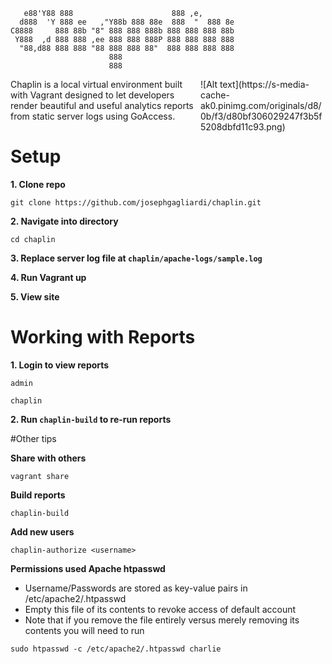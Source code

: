        e88'Y88 888                      888 ,e,        
      d888  'Y 888 ee   ,"Y88b 888 88e  888  "  888 8e 
    C8888     888 88b "8" 888 888 888b 888 888 888 88b
     Y888  ,d 888 888 ,ee 888 888 888P 888 888 888 888
      "88,d88 888 888 "88 888 888 88"  888 888 888 888
                          888                     
                          888

<span style="float: right; width: 200px;">
![Alt text](https://s-media-cache-ak0.pinimg.com/originals/d8/0b/f3/d80bf306029247f3b5f5208dbfd11c93.png)</span>


Chaplin is a local virtual environment built with Vagrant designed to let developers render beautiful and useful analytics reports from static server logs using GoAccess.

# Setup

**1. Clone repo**

```git clone https://github.com/josephgagliardi/chaplin.git ```

**2. Navigate into directory**

```cd chaplin ```

**3. Replace server log file at ```chaplin/apache-logs/sample.log```**

**4. Run Vagrant up**

**5. View site**


# Working with Reports

**1. Login to view reports**

```admin```

```chaplin```

**2. Run ```chaplin-build``` to re-run reports**


#Other tips

**Share with others**

```vagrant share```

**Build reports**

```chaplin-build```

**Add new users** 

```chaplin-authorize <username>```

**Permissions used Apache htpasswd**
- Username/Passwords are stored as key-value pairs in /etc/apache2/.htpasswd
- Empty this file of its contents to revoke access of default account
- Note that if you remove the file entirely versus merely removing its contents you will need to run 

```sudo htpasswd -c /etc/apache2/.htpasswd charlie```

